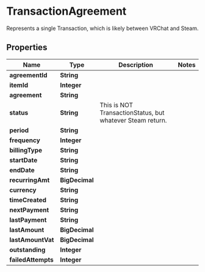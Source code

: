 

# TransactionAgreement

Represents a single Transaction, which is likely between VRChat and Steam.

## Properties

| Name | Type | Description | Notes |
|------------ | ------------- | ------------- | -------------|
|**agreementId** | **String** |  |  |
|**itemId** | **Integer** |  |  |
|**agreement** | **String** |  |  |
|**status** | **String** | This is NOT TransactionStatus, but whatever Steam return. |  |
|**period** | **String** |  |  |
|**frequency** | **Integer** |  |  |
|**billingType** | **String** |  |  |
|**startDate** | **String** |  |  |
|**endDate** | **String** |  |  |
|**recurringAmt** | **BigDecimal** |  |  |
|**currency** | **String** |  |  |
|**timeCreated** | **String** |  |  |
|**nextPayment** | **String** |  |  |
|**lastPayment** | **String** |  |  |
|**lastAmount** | **BigDecimal** |  |  |
|**lastAmountVat** | **BigDecimal** |  |  |
|**outstanding** | **Integer** |  |  |
|**failedAttempts** | **Integer** |  |  |



